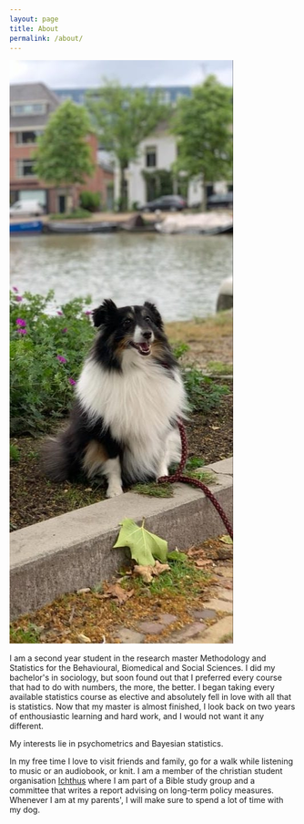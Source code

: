 ```yaml
---
layout: page
title: About
permalink: /about/
---
```


<style type="text/css">
body {
  padding: 0px;
}

.container {
  max-width: 600px;
  &__image {
    height: 500px;
    margin: 20px 20px 20px 20px;
    float: left;
  }
  &__text {
    display: inline;
  }
}

</style> 

<div class="container">
  <img class="container__image" src="img_dog.jpeg"/>
  <div class="container__text">
    <p>I am a second year student in the research master Methodology and Statistics for the Behavioural, Biomedical and Social Sciences. I did my bachelor's in sociology, but soon found out that I preferred every course that had to do with numbers, the more, the better. I began taking every available statistics course as elective and absolutely fell in love with all that is statistics. Now that my master is almost finished, I look back on two years of enthousiastic learning and hard work, and I would not want it any different.</p>
    <p>My interests lie in psychometrics and Bayesian statistics.</p>
    <p>In my free time I love to visit friends and family, go for a walk while listening to music or an audiobook, or knit. I am a member of the                   christian student organisation <a href="https://ichthusutrecht.nl/">Ichthus</a> where I am part of a Bible study group and a committee that                 writes a report advising on long-term policy measures. Whenever I am at my parents', I will make sure to spend a lot of time with my dog.</p>
  </div>
</div>

